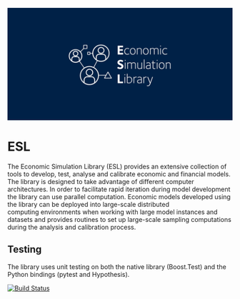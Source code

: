 ![esl project logo](https://raw.githubusercontent.com/INET-Complexity/ESL/master/project/logo/logo_card.png)


# ESL
The Economic Simulation Library (ESL) provides an extensive collection of tools to develop, test, analyse and calibrate economic and financial models. The library is designed to take advantage of different computer architectures. In order to facilitate rapid iteration during model development the library can use parallel computation. Economic models developed using the library can be deployed into large-scale distributed computing environments when working with large model instances and datasets and provides routines to set up large-scale sampling computations during the analysis and calibration process.


## Testing

The library uses unit testing on both the native library (Boost.Test) and the Python bindings (pytest and Hypothesis).

[![Build Status](https://travis-ci.org/INET-Complexity/ESL.svg?branch=master)](https://travis-ci.org/INET-Complexity/ESL)
